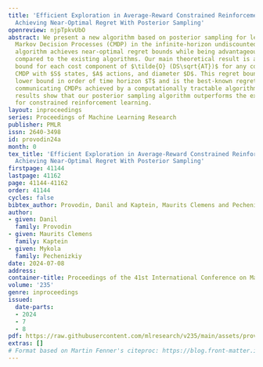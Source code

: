 ```yaml
---
title: 'Efficient Exploration in Average-Reward Constrained Reinforcement Learning:
  Achieving Near-Optimal Regret With Posterior Sampling'
openreview: njpTpkvUbO
abstract: We present a new algorithm based on posterior sampling for learning in Constrained
  Markov Decision Processes (CMDP) in the infinite-horizon undiscounted setting. The
  algorithm achieves near-optimal regret bounds while being advantageous empirically
  compared to the existing algorithms. Our main theoretical result is a Bayesian regret
  bound for each cost component of $\tilde{O} (DS\sqrt{AT})$ for any communicating
  CMDP with $S$ states, $A$ actions, and diameter $D$. This regret bound matches the
  lower bound in order of time horizon $T$ and is the best-known regret bound for
  communicating CMDPs achieved by a computationally tractable algorithm. Empirical
  results show that our posterior sampling algorithm outperforms the existing algorithms
  for constrained reinforcement learning.
layout: inproceedings
series: Proceedings of Machine Learning Research
publisher: PMLR
issn: 2640-3498
id: provodin24a
month: 0
tex_title: 'Efficient Exploration in Average-Reward Constrained Reinforcement Learning:
  Achieving Near-Optimal Regret With Posterior Sampling'
firstpage: 41144
lastpage: 41162
page: 41144-41162
order: 41144
cycles: false
bibtex_author: Provodin, Danil and Kaptein, Maurits Clemens and Pechenizkiy, Mykola
author:
- given: Danil
  family: Provodin
- given: Maurits Clemens
  family: Kaptein
- given: Mykola
  family: Pechenizkiy
date: 2024-07-08
address:
container-title: Proceedings of the 41st International Conference on Machine Learning
volume: '235'
genre: inproceedings
issued:
  date-parts:
  - 2024
  - 7
  - 8
pdf: https://raw.githubusercontent.com/mlresearch/v235/main/assets/provodin24a/provodin24a.pdf
extras: []
# Format based on Martin Fenner's citeproc: https://blog.front-matter.io/posts/citeproc-yaml-for-bibliographies/
---
```

